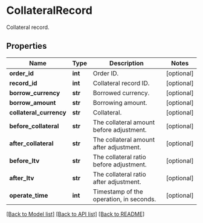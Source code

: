 # CollateralRecord

Collateral record.
## Properties
Name | Type | Description | Notes
------------ | ------------- | ------------- | -------------
**order_id** | **int** | Order ID. | [optional] 
**record_id** | **int** | Collateral record ID. | [optional] 
**borrow_currency** | **str** | Borrowed currency. | [optional] 
**borrow_amount** | **str** | Borrowing amount. | [optional] 
**collateral_currency** | **str** | Collateral. | [optional] 
**before_collateral** | **str** | The collateral amount before adjustment. | [optional] 
**after_collateral** | **str** | The collateral amount after adjustment. | [optional] 
**before_ltv** | **str** | The collateral ratio before adjustment. | [optional] 
**after_ltv** | **str** | The collateral ratio after adjustment. | [optional] 
**operate_time** | **int** | Timestamp of the operation, in seconds. | [optional] 

[[Back to Model list]](../README.md#documentation-for-models) [[Back to API list]](../README.md#documentation-for-api-endpoints) [[Back to README]](../README.md)


